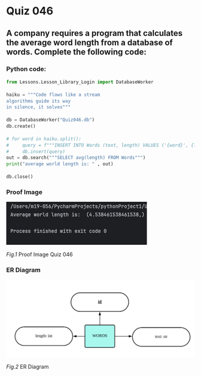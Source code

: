 # Quiz 046
## A company requires a program that calculates the average word length from a database of words. Complete the following code:
### Python code:
```python
from Lessons.Lesson_Library_Login import DatabaseWorker

haiku = """Code flows like a stream
algorithms guide its way
in silence, it solves"""

db = DatabaseWorker("Quiz046.db")
db.create()

# for word in haiku.split():
#     query = f"""INSERT INTO Words (text, length) VALUES ('{word}', {len(word)})"""
#     db.insert(query)
out = db.search("""SELECT avg(length) FROM Words""")
print("average world length is: " , out)

db.close()
```

### Proof Image
![Quiz_046_Proof.png](Quiz_046_Proof.png)


*Fig.1* Proof Image Quiz 046


### ER Diagram
![ER_Diagram.png](ER_Diagram.png)


*Fig.2* ER Diagram
